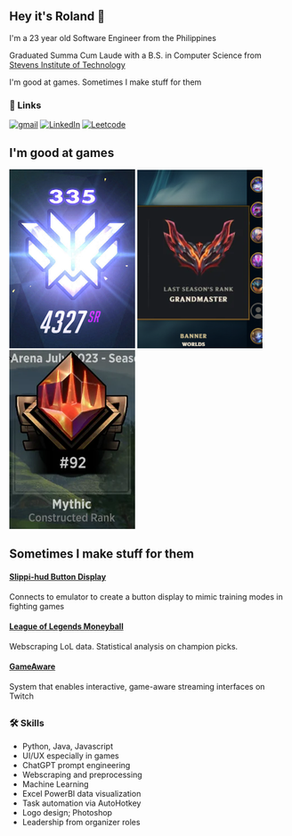 
## Hey it's Roland 👋

I'm a 23 year old Software Engineer from the Philippines

Graduated Summa Cum Laude with a B.S. in Computer Science from [Stevens Institute of Technology](https://www.stevens.edu/)

I'm good at games. Sometimes I make stuff for them


### 🔗 Links

[![gmail](https://img.shields.io/badge/gmail-ea493b?style=for-the-badge&logo=gmail&logoColor=white)](mailto:rolandtumbokon@gmail.com)
[![LinkedIn](https://img.shields.io/badge/linkedin-0A66C2?style=for-the-badge&logo=linkedin&logoColor=white)](https://www.linkedin.com/in/rolandtumbokon/)
[![Leetcode](https://img.shields.io/badge/leetcode-darkorange?style=for-the-badge&logo=leetcode&logoColor=white)](https://leetcode.com/RolandTumbokon/)


## I'm good at games

![OW](/img/OWTop500.png) ![LOL](/img/LOLGM.png) ![MTGA](/img/MTGAMythic.png)


## Sometimes I make stuff for them 

#### [Slippi-hud Button Display](https://github.com/RolandTumbokon/slippi-hud)
Connects to emulator to create a button display to mimic training modes in fighting games

#### [League of Legends Moneyball](https://github.com/RolandTumbokon/LoL-Moneyball)
Webscraping LoL data. Statistical analysis on champion picks. 

#### [GameAware](https://github.com/Ludolab/GameAwareExtension)
System that enables interactive, game-aware streaming interfaces on Twitch

##
### 🛠 Skills
- Python, Java, Javascript
- UI/UX especially in games
- ChatGPT prompt engineering
- Webscraping and preprocessing
- Machine Learning
- Excel PowerBI data visualization
- Task automation via AutoHotkey
- Logo design; Photoshop
- Leadership from organizer roles
